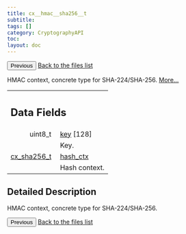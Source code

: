 ```yaml
---
title: cx__hmac__sha256__t
subtitle:
tags: []
category: CryptographyAPI
toc:
layout: doc
---
```


<button class="uk-button uk-button-default uk-button-small uk-margin-medium-top" onclick="history.back()">Previous</button>
<a class="uk-button uk-button-default uk-button-small uk-margin-medium-top crypto-button" href="../../crypto-api/files">Back to the files list</a>


<p>HMAC context, concrete type for SHA-224/SHA-256.  
 <a href="../cx__hmac__sha256__t#details">More...</a></p>
<table class="memberdecls">
<tr class="heading"><td colspan="4"><h2 class="groupheader"><a name="pub-attribs"></a>
Data Fields</h2></td></tr>
<tr class="memitem:a88091e6802236471cb8e165d359d63ce"><td class="memItemLeft" align="right" valign="top"><a id="a88091e6802236471cb8e165d359d63ce"></a>
uint8_t&#160;</td><td colspan="3" class="memItemRight" valign="bottom"><a class="el" href="../cx__hmac__sha256__t#a88091e6802236471cb8e165d359d63ce">key</a> [128]</td></tr>
<tr class="memdesc:a88091e6802236471cb8e165d359d63ce"><td class="mdescLeft">&#160;</td><td colspan="3" class="mdescRight">Key. <br /></td></tr>
<tr class="memitem:a3fb60def435708debaa6ee3014de1d3d"><td class="memItemLeft" align="right" valign="top"><a id="a3fb60def435708debaa6ee3014de1d3d"></a>
<a class="el" href="../lcx__sha256_8h#ac46cc2c6a6a5a142363e7a3dfaa17d87">cx_sha256_t</a>&#160;</td><td colspan="3" class="memItemRight" valign="bottom"><a class="el" href="../cx__hmac__sha256__t#a3fb60def435708debaa6ee3014de1d3d">hash_ctx</a></td></tr>
<tr class="memdesc:a3fb60def435708debaa6ee3014de1d3d"><td class="mdescLeft">&#160;</td><td colspan="3" class="mdescRight">Hash context. <br /></td></tr>
</table>
<a name="details" id="details"></a>

## Detailed Description

<div class="textblock"><p>HMAC context, concrete type for SHA-224/SHA-256. </p>
<button class="uk-button uk-button-default uk-button-small uk-margin-medium-top" onclick="history.back()">Previous</button>
<a class="uk-button uk-button-default uk-button-small uk-margin-medium-top crypto-button" href="../../crypto-api/files">Back to the files list</a>
